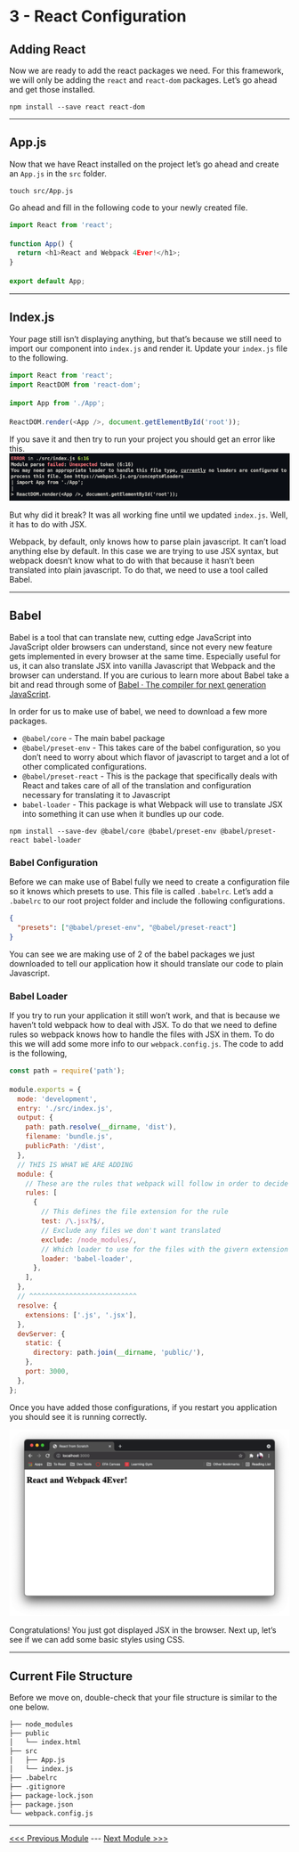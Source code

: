 # 3 - React Configuration

## Adding React

Now we are ready to add the react packages we need. For this framework, we will only be adding the `react` and `react-dom` packages. Let’s go ahead and get those installed.

```shell
npm install --save react react-dom
```

---

## App.js

Now that we have React installed on the project let’s go ahead and create an `App.js` in the `src` folder.

```shell
touch src/App.js
```

Go ahead and fill in the following code to your newly created file.

```javascript
import React from 'react';

function App() {
  return <h1>React and Webpack 4Ever!</h1>;
}

export default App;
```

---

## Index.js

Your page still isn’t displaying anything, but that’s because we still need to import our component into `index.js` and render it. Update your `index.js` file to the following.

```javascript
import React from 'react';
import ReactDOM from 'react-dom';

import App from './App';

ReactDOM.render(<App />, document.getElementById('root'));
```

If you save it and then try to run your project you should get an error like this.
![](./screenshots/loader-error.png)

But why did it break? It was all working fine until we updated `index.js`. Well, it has to do with JSX.

Webpack, by default, only knows how to parse plain javascript. It can’t load anything else by default. In this case we are trying to use JSX syntax, but webpack doesn’t know what to do with that because it hasn’t been translated into plain javascript. To do that, we need to use a tool called Babel.

---

## Babel

Babel is a tool that can translate new, cutting edge JavaScript into JavaScript older browsers can understand, since not every new feature gets implemented in every browser at the same time. Especially useful for us, it can also translate JSX into vanilla Javascript that Webpack and the browser can understand. If you are curious to learn more about Babel take a bit and read through some of [Babel · The compiler for next generation JavaScript](https://babeljs.io/).

In order for us to make use of babel, we need to download a few more packages.

- `@babel/core` - The main babel package
- `@babel/preset-env` - This takes care of the babel configuration, so you don’t need to worry about which flavor of javascript to target and a lot of other complicated configurations.
- `@babel/preset-react` - This is the package that specifically deals with React and takes care of all of the translation and configuration necessary for translating it to Javascript
- `babel-loader` - This package is what Webpack will use to translate JSX into something it can use when it bundles up our code.

```shell
npm install --save-dev @babel/core @babel/preset-env @babel/preset-react babel-loader
```

### Babel Configuration

Before we can make use of Babel fully we need to create a configuration file so it knows which presets to use. This file is called `.babelrc`. Let’s add a `.babelrc` to our root project folder and include the following configurations.

```json
{
  "presets": ["@babel/preset-env", "@babel/preset-react"]
}
```

You can see we are making use of 2 of the babel packages we just downloaded to tell our application how it should translate our code to plain Javascript.

### Babel Loader

If you try to run your application it still won’t work, and that is because we haven’t told webpack how to deal with JSX. To do that we need to define rules so webpack knows how to handle the files with JSX in them. To do this we will add some more info to our `webpack.config.js`. The code to add is the following,

```javascript
const path = require('path');

module.exports = {
  mode: 'development',
  entry: './src/index.js',
  output: {
    path: path.resolve(__dirname, 'dist'),
    filename: 'bundle.js',
    publicPath: '/dist',
  },
  // THIS IS WHAT WE ARE ADDING
  module: {
    // These are the rules that webpack will follow in order to decide how to process specific files.
    rules: [
      {
        // This defines the file extension for the rule
        test: /\.jsx?$/,
        // Exclude any files we don't want translated
        exclude: /node_modules/,
        // Which loader to use for the files with the givern extension
        loader: 'babel-loader',
      },
    ],
  },
  // ^^^^^^^^^^^^^^^^^^^^^^^^^^^
  resolve: {
    extensions: ['.js', '.jsx'],
  },
  devServer: {
    static: {
      directory: path.join(__dirname, 'public/'),
    },
    port: 3000,
  },
};
```

Once you have added those configurations, if you restart you application you should see it is running correctly.

![](./screenshots/browser-display.png)

Congratulations! You just got displayed JSX in the browser. Next up, let’s see if we can add some basic styles using CSS.

---

## Current File Structure

Before we move on, double-check that your file structure is similar to the one below.

```
├── node_modules
├── public
│   └── index.html
├── src
│   ├── App.js
│   └── index.js
├── .babelrc
├── .gitignore
├── package-lock.json
├── package.json
└── webpack.config.js
```

---

[<<< Previous Module](../2-webpack-config) ---
[Next Module >>>](../4-css-styling)
